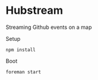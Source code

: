 Hubstream
===========

Streaming Github events on a map

Setup

    npm install

Boot

    foreman start
